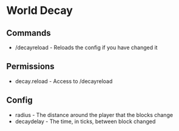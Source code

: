# World Decay
 
## Commands
- /decayreload - Reloads the config if you have changed it

## Permissions
- decay.reload - Access to /decayreload

## Config
- radius - The distance around the player that the blocks change
- decaydelay - The time, in ticks, between block changed
